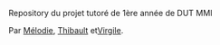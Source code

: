 Repository du projet tutoré de 1ère année de DUT MMI

Par <a href="https://github.com/melxdiie">Mélodie</a>, <a href="https://github.com/Thibault-pro">Thibault</a> et<a href="https://github.com/virgiIe">Virgile</a>.